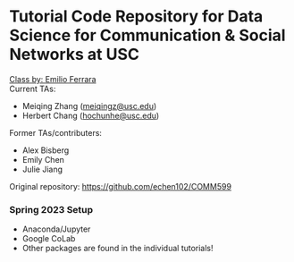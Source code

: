 # Tutorial Code Repository for Data Science for Communication & Social Networks at USC
[Class by: Emilio Ferrara ](http://www.emilio.ferrara.name/data-science-for-communication-social-networks/)  
Current TAs: 
 - Meiqing Zhang (meiqingz@usc.edu)
 - Herbert Chang (hochunhe@usc.edu)
 
Former TAs/contributers:
 - Alex Bisberg
 - Emily Chen
 - Julie Jiang

Original repository: https://github.com/echen102/COMM599 

### Spring 2023 Setup 
- Anaconda/Jupyter
- Google CoLab
- Other packages are found in the individual tutorials!

